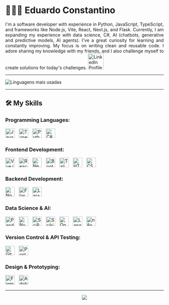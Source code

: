 
# 🧑🏽‍💻 Eduardo Constantino 

<p align = "justify"> I'm a software developer with experience in Python, JavaScript, TypeScript, and frameworks like Node.js, Vite, React, Next.js, and Flask. Currently, I am expanding my experience with data science, C#, AI (chatbots, generative and predictive models, AI agents). I've a great curiosity for learning and constantly improving. My focus is on writing clean and reusable code. I adore sharing my knowledge with my friends, and I also challenge myself to create solutions for today's challenges.
     <a href="https://www.linkedin.com/in/pedroluccaga/" target="_blank">
          <img alt="LinkedIn Profile" title="LinkedIn Profile" width="50px"src="https://static.vecteezy.com/system/resources/previews/023/986/970/non_2x/linkedin-logo-linkedin-logo-transparent-linkedin-icon-transparent-free-free-png.png"/>
     </a>
</p>


---

![Linguagens mais usadas](https://github-readme-stats.vercel.app/api/top-langs/??username=eduardoconst&layout=compact&hide_border=true&title_color=8f00ff&text_color=ffffff&bg_color=0d1117)

---

## 🛠️ My Skills

### **Programming Languages:**
<img align="left" alt="JavaScript" title="JavaScript" width="30px" style="padding-right: 10px;" src="https://cdn.jsdelivr.net/gh/devicons/devicon@latest/icons/javascript/javascript-original.svg"/>
<img align="left" alt="TypeScript" title="TypeScript" width="30px" style="padding-right: 10px; border-radius: 5px;" src="https://cdn.jsdelivr.net/gh/devicons/devicon@latest/icons/typescript/typescript-original.svg"/>
<img align="left" alt="Python" title="Python" width="30px" style="padding-right: 10px;" src="https://cdn.jsdelivr.net/gh/devicons/devicon@latest/icons/python/python-original.svg"/>
<img align="left" alt="C#" title="C#" width="30px" style="padding-right: 10px;" src="https://upload.wikimedia.org/wikipedia/commons/b/bd/Logo_C_sharp.svg"/>
<br/><br/>
  
### **Frontend Development:**
<img align="left" alt="Vue.js" title="Vue.js" width="30px" style="padding-right: 10px;" src="https://cdn.jsdelivr.net/gh/devicons/devicon@latest/icons/vuejs/vuejs-original.svg"/>
<img align="left" alt="React" title="React" width="30px" style="padding-right: 10px;" src="https://cdn.jsdelivr.net/gh/devicons/devicon@latest/icons/react/react-original.svg"/>
<img align="left" alt="Next.js" title="Next.js" width="30px" style="padding-right: 10px;" src="https://cdn.jsdelivr.net/gh/devicons/devicon@latest/icons/nextjs/nextjs-original.svg"/>
<img align="left" alt="Bootstrap" title="Bootstrap" width="30px" style="padding-right: 10px;" src="https://cdn.jsdelivr.net/gh/devicons/devicon@latest/icons/bootstrap/bootstrap-original.svg"/>
<img align="left" alt="Tailwind CSS" title="Tailwind CSS" width="30px" style="padding-right: 10px;" src="https://cdn.jsdelivr.net/gh/devicons/devicon@latest/icons/tailwindcss/tailwindcss-original.svg"/>
<img align="left" alt="HTML" title="HTML" width="30px" style="padding-right: 10px;" src="https://cdn.jsdelivr.net/gh/devicons/devicon@latest/icons/html5/html5-original.svg"/>
<img align="left" alt="CSS" title="CSS" width="30px" style="padding-right: 10px;" src="https://cdn.jsdelivr.net/gh/devicons/devicon@latest/icons/css3/css3-original.svg"/>

<br/><br/>

### **Backend Development:**
<img align="left" alt="Node.js" title="Node.js" width="30px" style="padding-right: 10px;" src="https://cdn.jsdelivr.net/gh/devicons/devicon@latest/icons/nodejs/nodejs-original.svg"/>
<img align="left" alt="Flask" title="Flask" width="30px" style="padding-right: 10px;" src="https://encrypted-tbn0.gstatic.com/images?q=tbn:ANd9GcSWA3j1vFHAw02M1aWlAnhbbkmWYpF2kkDbrw&s"/>
<img align="left" alt="Laravel" title="Laravel" width="30px" style="padding-right: 10px;" src="https://cdn.jsdelivr.net/gh/devicons/devicon@latest/icons/laravel/laravel-original.svg"/>

<br/><br/>

### **Data Science & AI:**
<img align="left" alt="Pandas" title="Pandas" width="30px" style="padding-right: 10px;" src="https://cdn.jsdelivr.net/gh/devicons/devicon@latest/icons/pandas/pandas-original.svg"/>
<img align="left" alt="NumPy" title="NumPy" width="30px" style="padding-right: 10px;" src="https://cdn.jsdelivr.net/gh/devicons/devicon@latest/icons/numpy/numpy-original.svg"/>
<img align="left" alt="SciPy" title="SciPy" width="30px" style="padding-right: 10px;" src="https://upload.wikimedia.org/wikipedia/commons/b/b2/SCIPY_2.svg"/>
<img align="left" alt="Scikit-Learn" title="Scikit-Learn" width="30px" style="padding-right: 10px;" src="https://upload.wikimedia.org/wikipedia/commons/0/05/Scikit_learn_logo_small.svg"/>
<img align="left" alt="OpenAI API" title="OpenAI API" width="30px" style="padding-right: 10px;" src="https://static.vecteezy.com/system/resources/previews/022/227/364/non_2x/openai-chatgpt-logo-icon-free-png.png"/>
<img align="left" alt="Langflow" title="Langflow" width="30px" style="padding-right: 10px;" src="https://avatars.githubusercontent.com/u/85702467?s=280&v=4"/>
<img align="left" alt="n8n" title="n8n" width="30px" style="padding-right: 10px;" src="https://n8n.io/n8n-logo.png"/>
<br/><br/>  

### **Version Control & API Testing:**
<img align="left" alt="Git" title="Git" width="30px" style="padding-right: 10px;" src="https://cdn.jsdelivr.net/gh/devicons/devicon@latest/icons/git/git-original.svg"/>
<img align="left" alt="Postman" title="Postman" width="30px" style="padding-right: 10px;" src="https://www.vectorlogo.zone/logos/getpostman/getpostman-icon.svg"/>
<br/><br/>    

### **Design & Prototyping:**
<img align="left" alt="Figma" title="Figma" width="30px" style="padding-right: 10px;" src="https://cdn.jsdelivr.net/gh/devicons/devicon@latest/icons/figma/figma-original.svg"/>
<img align="left" alt="Adobe Photoshop" title="Adobe Photoshop" width="30px" style="padding-right: 10px;" src="https://cdn.jsdelivr.net/gh/devicons/devicon@latest/icons/photoshop/photoshop-line.svg"/>

<br/>
<br/>

---

<p align="center">
     <img src="https://capsule-render.vercel.app/api?type=waving&color=gradient&height=100&section=footer"/>
</p>
